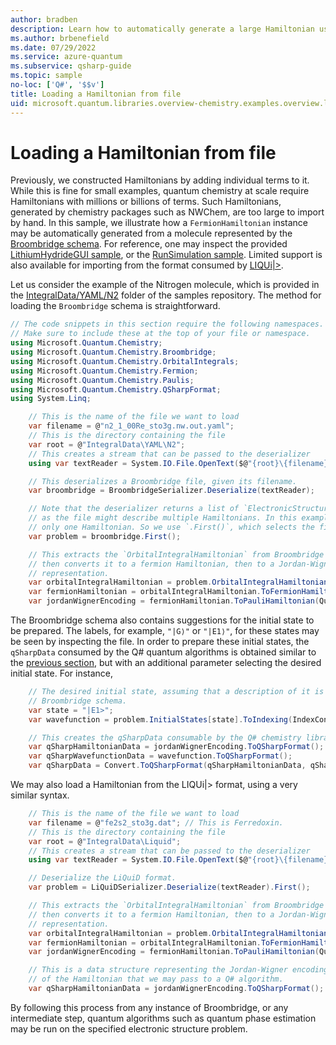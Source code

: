 ```yaml
---
author: bradben
description: Learn how to automatically generate a large Hamiltonian using the Broombridge schema in Azure Quantum.
ms.author: brbenefield
ms.date: 07/29/2022
ms.service: azure-quantum
ms.subservice: qsharp-guide
ms.topic: sample
no-loc: ['Q#', '$$v']
title: Loading a Hamiltonian from file
uid: microsoft.quantum.libraries.overview-chemistry.examples.overview.loadhamiltonian
---
```


# Loading a Hamiltonian from file

Previously, we constructed Hamiltonians by adding individual terms to it. While this is fine for small examples, quantum chemistry at scale require Hamiltonians with millions or billions of terms. Such Hamiltonians, generated by chemistry packages such as NWChem, are too large to import by hand. In this sample, we illustrate how a `FermionHamiltonian` instance may be automatically generated from a molecule represented by the [Broombridge schema](xref:microsoft.quantum.libraries.overview.chemistry.schema.broombridge). For reference, one may inspect the provided [LithiumHydrideGUI sample](https://github.com/microsoft/Quantum/tree/main/samples/chemistry/LithiumHydrideGUI), or the [RunSimulation sample](https://github.com/microsoft/Quantum/tree/main/samples/chemistry#general-samples). Limited support is also available for importing from the format consumed by [LIQUi|>](https://www.microsoft.com/research/project/language-integrated-quantum-operations-liqui/).

Let us consider the example of the Nitrogen molecule, which is provided in the [IntegralData/YAML/N2](https://github.com/microsoft/Quantum/tree/main/samples/chemistry/IntegralData/YAML/N2) folder of the samples repository. The method for loading the `Broombridge` schema is straightforward.

```csharp
// The code snippets in this section require the following namespaces.
// Make sure to include these at the top of your file or namespace.
using Microsoft.Quantum.Chemistry;
using Microsoft.Quantum.Chemistry.Broombridge;
using Microsoft.Quantum.Chemistry.OrbitalIntegrals;
using Microsoft.Quantum.Chemistry.Fermion;
using Microsoft.Quantum.Chemistry.Paulis;
using Microsoft.Quantum.Chemistry.QSharpFormat;
using System.Linq;
```

```csharp
    // This is the name of the file we want to load
    var filename = @"n2_1_00Re_sto3g.nw.out.yaml";
    // This is the directory containing the file
    var root = @"IntegralData\YAML\N2";
    // This creates a stream that can be passed to the deserializer
    using var textReader = System.IO.File.OpenText($@"{root}\{filename}");

    // This deserializes a Broombridge file, given its filename.
    var broombridge = BroombridgeSerializer.Deserialize(textReader);

    // Note that the deserializer returns a list of `ElectronicStructureProblem` instances,
    // as the file might describe multiple Hamiltonians. In this example, there is
    // only one Hamiltonian. So we use `.First()`, which selects the first element of the list.
    var problem = broombridge.First();

    // This extracts the `OrbitalIntegralHamiltonian` from Broombridge format,
    // then converts it to a fermion Hamiltonian, then to a Jordan-Wigner
    // representation.
    var orbitalIntegralHamiltonian = problem.OrbitalIntegralHamiltonian;
    var fermionHamiltonian = orbitalIntegralHamiltonian.ToFermionHamiltonian(IndexConvention.UpDown);
    var jordanWignerEncoding = fermionHamiltonian.ToPauliHamiltonian(QubitEncoding.JordanWigner);
```

The Broombridge schema also contains suggestions for the initial state to be prepared. The labels, for example, `"|G⟩"` or `"|E1⟩"`, for these states may be seen by inspecting the file. In order to prepare these initial states, the `qSharpData` consumed by the Q# quantum algorithms is obtained similar to the [previous section](xref:microsoft.quantum.libraries.overview-chemistry.examples.overview.energyestimate), but with an additional parameter selecting the desired initial state. For instance,

```csharp
    // The desired initial state, assuming that a description of it is present in the
    // Broombridge schema.
    var state = "|E1>";
    var wavefunction = problem.InitialStates[state].ToIndexing(IndexConvention.UpDown);

    // This creates the qSharpData consumable by the Q# chemistry library algorithms.
    var qSharpHamiltonianData = jordanWignerEncoding.ToQSharpFormat();
    var qSharpWavefunctionData = wavefunction.ToQSharpFormat();
    var qSharpData = Convert.ToQSharpFormat(qSharpHamiltonianData, qSharpWavefunctionData);
```

We may also load a Hamiltonian from the LIQUi|> format, using a very similar syntax.

```csharp
    // This is the name of the file we want to load
    var filename = @"fe2s2_sto3g.dat"; // This is Ferredoxin.
    // This is the directory containing the file
    var root = @"IntegralData\Liquid";
    // This creates a stream that can be passed to the deserializer
    using var textReader = System.IO.File.OpenText($@"{root}\{filename}");

    // Deserialize the LiQuiD format.
    var problem = LiQuiDSerializer.Deserialize(textReader).First();

    // This extracts the `OrbitalIntegralHamiltonian` from Broombridge format,
    // then converts it to a fermion Hamiltonian, then to a Jordan-Wigner
    // representation.
    var orbitalIntegralHamiltonian = problem.OrbitalIntegralHamiltonian;
    var fermionHamiltonian = orbitalIntegralHamiltonian.ToFermionHamiltonian(IndexConvention.UpDown);
    var jordanWignerEncoding = fermionHamiltonian.ToPauliHamiltonian(QubitEncoding.JordanWigner);

    // This is a data structure representing the Jordan-Wigner encoding 
    // of the Hamiltonian that we may pass to a Q# algorithm.
    var qSharpHamiltonianData = jordanWignerEncoding.ToQSharpFormat();
```

By following this process from any instance of Broombridge, or any intermediate step, quantum algorithms such as quantum phase estimation may be run on the specified electronic structure problem.
